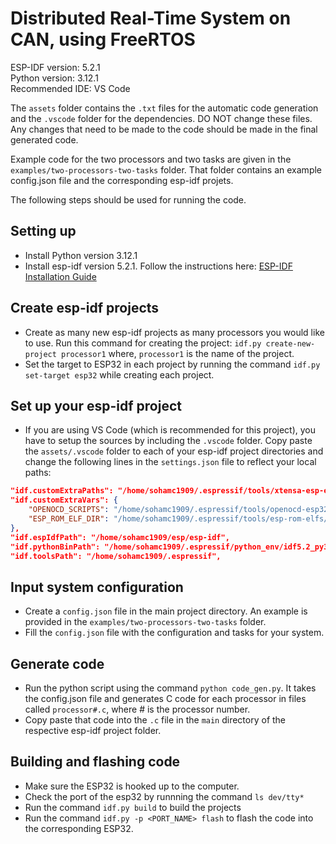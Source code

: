 # Distributed Real-Time System on CAN, using FreeRTOS

ESP-IDF version: 5.2.1 \
Python version: 3.12.1 \
Recommended IDE: VS Code  

The `assets` folder contains the `.txt` files for the automatic code generation and the `.vscode` folder for the dependencies. DO NOT change these files. Any changes that need to be made to the code should be made in the final generated code. 

Example code for the two processors and two tasks are given in the `examples/two-processors-two-tasks` folder. That folder contains an example config.json file and the corresponding esp-idf projets.

The following steps should be used for running the code. 

## Setting up 
- Install Python version 3.12.1
- Install esp-idf version 5.2.1. Follow the instructions here: [ESP-IDF Installation Guide](https://docs.espressif.com/projects/esp-idf/en/stable/esp32/get-started/linux-macos-setup.html)

## Create esp-idf projects 
- Create as many new esp-idf projects as many processors you would like to use. Run this command for creating the project:
`idf.py create-new-project processor1` where, `processor1` is the name of the project. 
- Set the target to ESP32 in each project by running the command `idf.py set-target esp32` while creating each project. 

## Set up your esp-idf project
- If you are using VS Code (which is recommended for this project), you have to setup the sources by including the `.vscode` folder. Copy paste the `assets/.vscode` folder to each of your esp-idf project directories and change the following lines in the `settings.json` file to reflect your local paths:

```json
"idf.customExtraPaths": "/home/sohamc1909/.espressif/tools/xtensa-esp-elf-gdb/12.1_20231023/xtensa-esp-elf-gdb/bin:/home/sohamc1909/.espressif/tools/riscv32-esp-elf-gdb/12.1_20231023/riscv32-esp-elf-gdb/bin:/home/sohamc1909/.espressif/tools/xtensa-esp-elf/esp-13.2.0_20230928/xtensa-esp-elf/bin:/home/sohamc1909/.espressif/tools/riscv32-esp-elf/esp-13.2.0_20230928/riscv32-esp-elf/bin:/home/sohamc1909/.espressif/tools/esp32ulp-elf/2.35_20220830/esp32ulp-elf/bin:/home/sohamc1909/.espressif/tools/openocd-esp32/v0.12.0-esp32-20230921/openocd-esp32/bin:/home/sohamc1909/.espressif/tools/esp-rom-elfs/20230320",
"idf.customExtraVars": {
    "OPENOCD_SCRIPTS": "/home/sohamc1909/.espressif/tools/openocd-esp32/v0.12.0-esp32-20230921/openocd-esp32/share/openocd/scripts",
    "ESP_ROM_ELF_DIR": "/home/sohamc1909/.espressif/tools/esp-rom-elfs/20230320/"
},
"idf.espIdfPath": "/home/sohamc1909/esp/esp-idf",
"idf.pythonBinPath": "/home/sohamc1909/.espressif/python_env/idf5.2_py3.11_env/bin/python",
"idf.toolsPath": "/home/sohamc1909/.espressif",
```

## Input system configuration 
- Create a `config.json` file in the main project directory. An example is provided in the `examples/two-processors-two-tasks` folder. 
- Fill the `config.json` file with the configuration and tasks for your system. 

## Generate code 
- Run the python script using the command `python code_gen.py`. It takes the config.json file and generates C code for each processor in files called `processor#.c`, where # is the processor number. 
- Copy paste that code into the `.c` file in the `main` directory of the respective esp-idf project folder. 

## Building and flashing code 
- Make sure the ESP32 is hooked up to the computer. 
- Check the port of the esp32 by runnning the command `ls dev/tty*`
- Run the command `idf.py build` to build the projects 
- Run the command `idf.py -p <PORT_NAME> flash` to flash the code into the corresponding ESP32. 
